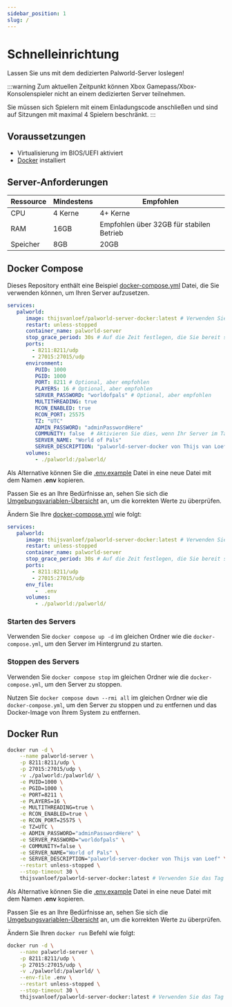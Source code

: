 ```yaml
---
sidebar_position: 1
slug: /
---
```


# Schnelleinrichtung

Lassen Sie uns mit dem dedizierten Palworld-Server loslegen!

:::warning
Zum aktuellen Zeitpunkt können Xbox Gamepass/Xbox-Konsolenspieler nicht an einem dedizierten Server teilnehmen.

Sie müssen sich Spielern mit einem Einladungscode anschließen und sind auf Sitzungen mit maximal 4 Spielern beschränkt.
:::

## Voraussetzungen

* Virtualisierung im BIOS/UEFI aktiviert
* [Docker](https://docs.docker.com/engine/install/) installiert

## Server-Anforderungen

| Ressource | Mindestens | Empfohlen                                 |
|-----------|------------|-------------------------------------------|
| CPU       | 4 Kerne    | 4+ Kerne                                  |
| RAM       | 16GB       | Empfohlen über 32GB für stabilen Betrieb  |
| Speicher  | 8GB        | 20GB                                      |

## Docker Compose

Dieses Repository enthält eine Beispiel
[docker-compose.yml](https://github.com/thijsvanloef/palworld-server-docker/blob/main/docker-compose.yml)
Datei, die Sie verwenden können, um Ihren Server aufzusetzen.

```yml
services:
   palworld:
      image: thijsvanloef/palworld-server-docker:latest # Verwenden Sie das Tag latest-arm64 für ARM64-Hosts
      restart: unless-stopped
      container_name: palworld-server
      stop_grace_period: 30s # Auf die Zeit festlegen, die Sie bereit sind zu warten, bis der Container ordnungsgemäß beendet ist
      ports:
        - 8211:8211/udp
        - 27015:27015/udp
      environment:
         PUID: 1000
         PGID: 1000
         PORT: 8211 # Optional, aber empfohlen
         PLAYERS: 16 # Optional, aber empfohlen
         SERVER_PASSWORD: "worldofpals" # Optional, aber empfohlen
         MULTITHREADING: true
         RCON_ENABLED: true
         RCON_PORT: 25575
         TZ: "UTC"
         ADMIN_PASSWORD: "adminPasswordHere"
         COMMUNITY: false  # Aktivieren Sie dies, wenn Ihr Server im Tab für Community-Server angezeigt werden soll, VERWENDEN SIE ES AUSSCHLIEẞLICH MIT SERVER_PASSWORD!
         SERVER_NAME: "World of Pals"
         SERVER_DESCRIPTION: "palworld-server-docker von Thijs van Loef"
      volumes:
         - ./palworld:/palworld/
```
<!-- markdownlint-disable-next-line -->
Als Alternative können Sie die [.env.example](https://github.com/thijsvanloef/palworld-server-docker/blob/main/.env.example) Datei in eine neue Datei mit dem Namen **.env** kopieren.
<!-- markdownlint-disable-next-line -->
Passen Sie es an Ihre Bedürfnisse an, sehen Sie sich die [Umgebungsvariablen-Übersicht](https://palworld-server-docker.loef.dev/de/getting-started/configuration/server-settings#umgebungsvariablen) an, um die korrekten Werte zu überprüfen.
<!-- markdownlint-disable-next-line -->
Ändern Sie Ihre [docker-compose.yml](https://github.com/thijsvanloef/palworld-server-docker/blob/main/docker-compose.yml) wie folgt:

```yml
services:
   palworld:
      image: thijsvanloef/palworld-server-docker:latest # Verwenden Sie das Tag latest-arm64 für ARM64-Hosts
      restart: unless-stopped
      container_name: palworld-server
      stop_grace_period: 30s # Auf die Zeit festlegen, die Sie bereit sind zu warten, bis der Container ordnungsgemäß beendet ist
      ports:
        - 8211:8211/udp
        - 27015:27015/udp
      env_file:
         -  .env
      volumes:
         - ./palworld:/palworld/
```

### Starten des Servers

Verwenden Sie `docker compose up -d` im gleichen Ordner wie die `docker-compose.yml`, um den Server im Hintergrund zu starten.

### Stoppen des Servers

Verwenden Sie `docker compose stop` im gleichen Ordner wie die `docker-compose.yml`, um den Server zu stoppen.

Nutzen Sie `docker compose down --rmi all` im gleichen Ordner wie die `docker-compose.yml`, um den Server zu stoppen und zu entfernen und das Docker-Image von Ihrem System zu entfernen.

## Docker Run

```bash
docker run -d \
    --name palworld-server \
    -p 8211:8211/udp \
    -p 27015:27015/udp \
    -v ./palworld:/palworld/ \
    -e PUID=1000 \
    -e PGID=1000 \
    -e PORT=8211 \
    -e PLAYERS=16 \
    -e MULTITHREADING=true \
    -e RCON_ENABLED=true \
    -e RCON_PORT=25575 \
    -e TZ=UTC \
    -e ADMIN_PASSWORD="adminPasswordHere" \
    -e SERVER_PASSWORD="worldofpals" \
    -e COMMUNITY=false \
    -e SERVER_NAME="World of Pals" \
    -e SERVER_DESCRIPTION="palworld-server-docker von Thijs van Loef" \
    --restart unless-stopped \
    --stop-timeout 30 \
    thijsvanloef/palworld-server-docker:latest # Verwenden Sie das Tag latest-arm64 für ARM64-Hosts
```
<!-- markdownlint-disable-next-line -->
Als Alternative können Sie die [.env.example](https://github.com/thijsvanloef/palworld-server-docker/blob/main/.env.example) Datei in eine neue Datei mit dem Namen **.env** kopieren.
<!-- markdownlint-disable-next-line -->
Passen Sie es an Ihre Bedürfnisse an, sehen Sie sich die [Umgebungsvariablen-Übersicht](https://palworld-server-docker.loef.dev/de/getting-started/configuration/server-settings#umgebungsvariablen) an, um die korrekten Werte zu überprüfen.

Ändern Sie Ihren `docker run` Befehl wie folgt:

```bash
docker run -d \
    --name palworld-server \
    -p 8211:8211/udp \
    -p 27015:27015/udp \
    -v ./palworld:/palworld/ \
    --env-file .env \
    --restart unless-stopped \
    --stop-timeout 30 \
    thijsvanloef/palworld-server-docker:latest # Verwenden Sie das Tag latest-arm64 für ARM64-Hosts
```
